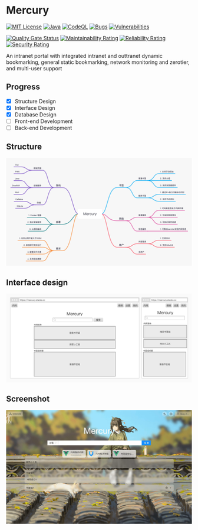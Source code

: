 # Mercury

[![MIT License](https://img.shields.io/badge/license-MIT-blue.svg)](LICENSE) [![Java](https://img.shields.io/badge/Java-17%20or%20later-%23FF7800?logo=java)](https://github.com/stacks-cubic/Mercury#how-to-build)
[![CodeQL](https://github.com/stacks-cubic/Mercury/workflows/CodeQL/badge.svg)](https://github.com/stacks-cubic/Mercury/security/code-scanning) [![Bugs](https://sonarcloud.io/api/project_badges/measure?project=stacks-cubic_Mercury&metric=bugs)](https://sonarcloud.io/summary/new_code?id=stacks-cubic_Mercury) [![Vulnerabilities](https://sonarcloud.io/api/project_badges/measure?project=stacks-cubic_Mercury&metric=vulnerabilities)](https://sonarcloud.io/summary/new_code?id=stacks-cubic_Mercury)

[![Quality Gate Status](https://sonarcloud.io/api/project_badges/measure?project=stacks-cubic_Mercury&metric=alert_status)](https://sonarcloud.io/summary/new_code?id=stacks-cubic_Mercury) [![Maintainability Rating](https://sonarcloud.io/api/project_badges/measure?project=stacks-cubic_Mercury&metric=sqale_rating)](https://sonarcloud.io/summary/new_code?id=stacks-cubic_Mercury) [![Reliability Rating](https://sonarcloud.io/api/project_badges/measure?project=stacks-cubic_Mercury&metric=reliability_rating)](https://sonarcloud.io/summary/new_code?id=stacks-cubic_Mercury) [![Security Rating](https://sonarcloud.io/api/project_badges/measure?project=stacks-cubic_Mercury&metric=security_rating)](https://sonarcloud.io/summary/new_code?id=stacks-cubic_Mercury)

An intranet portal with integrated intranet and outtranet dynamic bookmarking, general static bookmarking, network monitoring and zerotier, and multi-user support

## Progress 

- [X] Structure Design
- [X] Interface Design
- [X] Database Design
- [ ] Front-end Development
- [ ] Back-end Development

## Structure
![](doc/structure.png)

## Interface design
![](doc/ui.png)

## Screenshot
![](doc/demo1.jpeg)